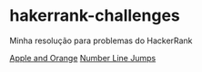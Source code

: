 # hakerrank-challenges
Minha resolução para problemas do HackerRank

[Apple and Orange](https://www.hackerrank.com/challenges/apple-and-orange/problem)
[Number Line Jumps](https://www.hackerrank.com/challenges/number-line-jumps/problem)
